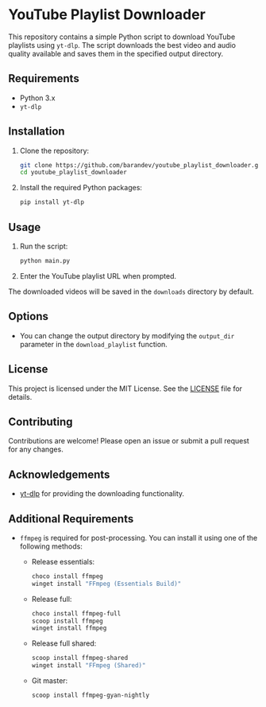 # YouTube Playlist Downloader

This repository contains a simple Python script to download YouTube playlists using `yt-dlp`. The script downloads the best video and audio quality available and saves them in the specified output directory.

## Requirements

- Python 3.x
- `yt-dlp`

## Installation

1. Clone the repository:
    ```sh
    git clone https://github.com/barandev/youtube_playlist_downloader.git
    cd youtube_playlist_downloader
    ```

2. Install the required Python packages:
    ```sh
    pip install yt-dlp
    ```

## Usage

1. Run the script:
    ```sh
    python main.py
    ```

2. Enter the YouTube playlist URL when prompted.

The downloaded videos will be saved in the `downloads` directory by default.

## Options

- You can change the output directory by modifying the `output_dir` parameter in the `download_playlist` function.

## License

This project is licensed under the MIT License. See the [LICENSE](LICENSE) file for details.

## Contributing

Contributions are welcome! Please open an issue or submit a pull request for any changes.

## Acknowledgements

- [yt-dlp](https://github.com/yt-dlp/yt-dlp) for providing the downloading functionality.

## Additional Requirements

- `ffmpeg` is required for post-processing. You can install it using one of the following methods:

    - Release essentials:
        ```sh
        choco install ffmpeg
        winget install "FFmpeg (Essentials Build)"
        ```

    - Release full:
        ```sh
        choco install ffmpeg-full
        scoop install ffmpeg
        winget install ffmpeg
        ```

    - Release full shared:
        ```sh
        scoop install ffmpeg-shared
        winget install "FFmpeg (Shared)"
        ```

    - Git master:
        ```sh
        scoop install ffmpeg-gyan-nightly
        ```
